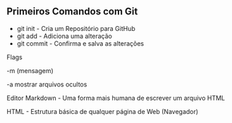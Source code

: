 ## Primeiros Comandos com Git



- git init - Cria um Repositório para GitHub
- git add - Adiciona uma alteração
- git commit - Confirma e salva as alterações



Flags

-m (mensagem)

-a mostrar arquivos ocultos



Editor Markdown - Uma forma mais humana de escrever um arquivo HTML

HTML - Estrutura básica de qualquer página de Web (Navegador)



